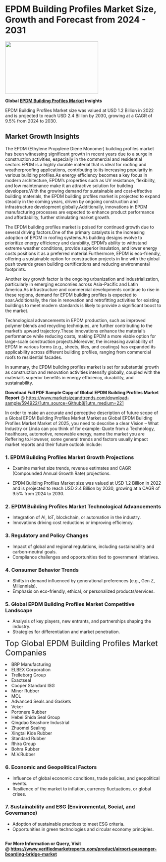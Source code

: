 <H1>EPDM Building Profiles Market Size, Growth and Forecast from 2024 - 2031</H1><img class="aligncenter size-medium wp-image-584254" src="https://thirdeyenews.in/wp-content/uploads/2024/09/Global-Market-Research-300x168.jpeg" alt="" width="300" height="168" /><p><strong>Global&nbsp;<a href="https://www.marketsizeandtrends.com/download-sample/594922/?utm_source=Github8j?utm_medium=221">EPDM Building Profiles Market</a> Insights</strong></p><p>EPDM Building Profiles Market size was valued at USD 1.2 Billion in 2022 and is projected to reach USD 2.4 Billion by 2030, growing at a CAGR of 9.5% from 2024 to 2030.</p><p><h2>Market Growth Insights</h2> <p>The EPDM (Ethylene Propylene Diene Monomer) building profiles market has been witnessing significant growth in recent years due to a surge in construction activities, especially in the commercial and residential sectors.EPDM is a highly durable material that is ideal for roofing and weatherproofing applications, contributing to its increasing popularity in various building profiles.As energy efficiency becomes a key focus in modern architecture, EPDM’s properties such as UV resistance, flexibility, and low maintenance make it an attractive solution for building developers.With the growing demand for sustainable and cost-effective building materials, the EPDM building profiles market is projected to expand steadily in the coming years, driven by ongoing construction and infrastructure development globally.Additionally, innovations in EPDM manufacturing processes are expected to enhance product performance and affordability, further stimulating market growth.</p> <p>The EPDM building profiles market is poised for continued growth due to several driving factors.One of the primary catalysts is the increasing adoption of EPDM in roofing systems.As building designs evolve to prioritize energy efficiency and durability, EPDM’s ability to withstand extreme weather conditions, provide superior insulation, and lower energy costs positions it as a preferred material.Furthermore, EPDM is eco-friendly, offering a sustainable option for construction projects in line with the global push towards green building certifications and reducing environmental footprints.</p> <p>Another key growth factor is the ongoing urbanization and industrialization, particularly in emerging economies across Asia-Pacific and Latin America.As infrastructure and commercial developments continue to rise in these regions, demand for EPDM building profiles is expected to soar.Additionally, the rise in renovation and retrofitting activities for existing buildings to meet modern standards is likely to provide a significant boost to the market.</p> <p>Technological advancements in EPDM production, such as improved polymer blends and recycling techniques, are further contributing to the market’s upward trajectory.These innovations enhance the material’s performance while reducing costs, making EPDM a more viable option for large-scale construction projects.Moreover, the increasing availability of EPDM in various forms (e.g., sheets, tiles, and coatings) has expanded its applicability across different building profiles, ranging from commercial roofs to residential facades.</p> <p>In summary, the EPDM building profiles market is set for substantial growth as construction and renovation activities intensify globally, coupled with the material’s superior benefits in energy efficiency, durability, and sustainability.</p> <p><span class=""><strong>Download Full PDF Sample Copy of Global EPDM Building Profiles Market Report</strong> @ <a href="https://www.marketsizeandtrends.com/download-sample/594922/?utm_source=Github8j?utm_medium=221" target="_blank">https://www.marketsizeandtrends.com/download-sample/594922/?utm_source=Github8j?utm_medium=221</a></span></p><p>In order to make an accurate and perceptive description of future scope of a Global&nbsp;EPDM Building Profiles Market Market as Global&nbsp;EPDM Building Profiles Market Market of 2025, you need to describe a clear Vision &ndash; What Industry or Linda can you think of for example: Quote from a Technology, healthcare, automotive, renewable energy, name the market you are Reffering to.However, some general trends and factors usually impact market reports and their future outlook include:</p><h3>1.&nbsp;<strong>EPDM Building Profiles Market Growth Projections</strong></h3><ul><li>Examine market size trends, revenue estimates and CAGR (Compounded Annual Growth Rate) projections.</li><li><p>EPDM Building Profiles Market size was valued at USD 1.2 Billion in 2022 and is projected to reach USD 2.4 Billion by 2030, growing at a CAGR of 9.5% from 2024 to 2030.</p></li></ul><h3>2.&nbsp;<strong>EPDM Building Profiles Market Technological Advancements</strong></h3><ul><li>Integration of AI, IoT, blockchain, or automation in the industry.</li><li>Innovations driving cost reductions or improving efficiency.</li></ul><h3>3.&nbsp;<strong>Regulatory and Policy Changes</strong></h3><ul><li>Impact of global and regional regulations, including sustainability and carbon-neutral goals.</li><li>Compliance challenges and opportunities tied to government initiatives.</li></ul><h3>4.&nbsp;<strong>Consumer Behavior Trends</strong></h3><ul><li>Shifts in demand influenced by generational preferences (e.g., Gen Z, Millennials).</li><li>Emphasis on eco-friendly, ethical, or personalized products/services.</li></ul><h3>5.&nbsp;<strong>Global EPDM Building Profiles Market Competitive Landscape</strong></h3><ul><li>Analysis of key players, new entrants, and partnerships shaping the industry.</li><li>Strategies for differentiation and market penetration.</li></ul><p data-pm-slice="1 1 []"><span style="color: inherit; font-family: inherit; font-size: 25px;">Top Global EPDM Building Profiles Market Companies</span></p><div class="" data-test-id=""><p><li>BRP Manufacturing</li><li> ELBEX Corporation</li><li> Trelleborg Group</li><li> Exactseal</li><li> Cooper Standard ISG</li><li> Minor Rubber</li><li> MOL</li><li> Advanced Seals and Gaskets</li><li> Veker</li><li> Portmere Rubber</li><li> Hebei Shida Seal Group</li><li> Qingdao Seashore Industrial</li><li> Zhuomei Sealing</li><li> Xingtai Kide Rubber</li><li> Standard Rubber</li><li> Rhira Group</li><li> Bohra Rubber</li><li> M.V.Rubber</li></p></div><h3>6.&nbsp;<strong>Economic and Geopolitical Factors</strong></h3><ul><li>Influence of global economic conditions, trade policies, and geopolitical events.</li><li>Resilience of the market to inflation, currency fluctuations, or global crises.</li></ul><h3>7.&nbsp;<strong>Sustainability and ESG (Environmental, Social, and Governance)</strong></h3><ul><li>Adoption of sustainable practices to meet ESG criteria.</li><li>Opportunities in green technologies and circular economy principles.</li></ul><h2><strong style="font-size: 14px;">For More Information or Query, Visit @&nbsp;</strong><a style="background-color: #ffffff; font-size: 14px;" href="https://www.marketsizeandtrends.com/report/epdm-building-profiles-market/" target="_blank">https://www.verifiedmarketreports.com/product/airport-passenger-boarding-bridge-market</a></h2>